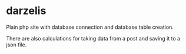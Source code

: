 # darzelis

Plain php site with database connection and database table creation.

There are also calculations for taking data from a post and saving it to a json file.
